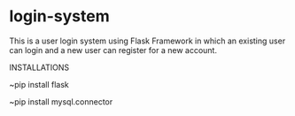# login-system
This is a user login system using Flask Framework in which an existing user can login and a new user can register for a new account.

INSTALLATIONS

~pip install flask

~pip install mysql.connector
